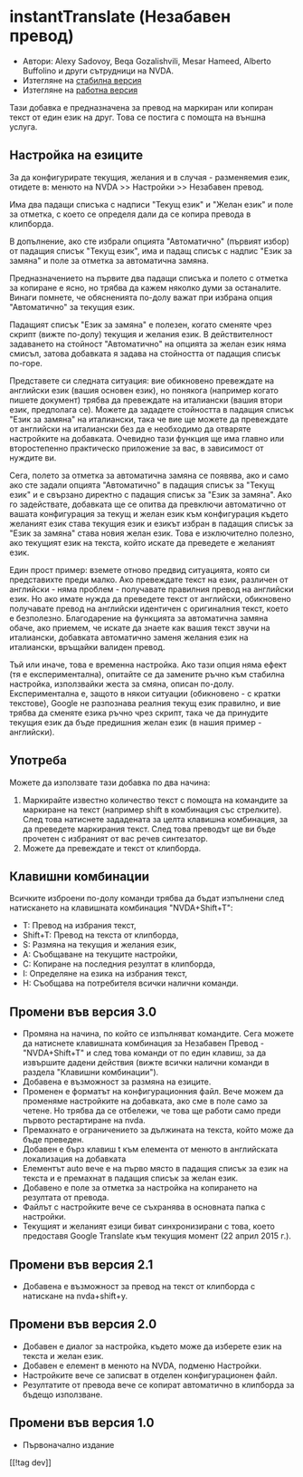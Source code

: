 # instantTranslate (Незабавен превод) #

* Автори: Alexy Sadovoy, Beqa Gozalishvili, Mesar Hameed, Alberto Buffolino
  и други сътрудници на NVDA.
* Изтегляне на [стабилна версия][1]
* Изтегляне на [работна версия][2]

Тази добавка е предназначена за превод на маркиран или копиран текст от един
език на друг.  Това се постига с помощта на външна услуга.

## Настройка на езиците ##
За да конфигурирате текущия, желания и в случая - разменяемия език, отидете в: менюто на NVDA >> Настройки >> Незабавен превод.

Има два падащи списъка с надписи "Текущ език" и "Желан език" и поле за
отметка, с което се определя дали да се копира превода в клипборда.

В допълнение, ако сте избрали опцията "Автоматично" (първият избор) от
падащия списък "Текущ език", има и падащ списък с надпис "Език за замяна" и
поле за отметка за автоматична замяна.

Предназначението на първите два падащи списъка и полето с отметка за
копиране е ясно, но трябва да кажем няколко думи за останалите. Винаги
помнете, че обясненията по-долу важат при избрана опция "Автоматично" за
текущия език.

Падащият списък "Език за замяна" е полезен, когато сменяте чрез скрипт
(вижте по-долу) текущия и желания език. В действителност задаването на
стойност "Автоматично" на опцията за желан език няма смисъл, затова
добавката я задава на стойността от падащия списък по-горе.

Представете си следната ситуация: вие обикновено превеждате на английски
език (вашия основен език), но понякога (например когато пишете документ)
трябва да превеждате на италиански (вашия втори език, предполага се). Можете
да зададете стойността в падащия списък "Език за замяна" на италиански, така
че вие ще можете да превеждате от английски на италиански без да е
необходимо да отваряте настройките на добавката. Очевидно тази функция ще
има главно или второстепенно практическо приложение за вас, в зависимост от
нуждите ви.

Сега, полето за отметка за автоматична замяна се появява, ако и само ако сте
задали опцията "Автоматично" в падащия списък за "Текущ език" и е свързано
директно с падащия списък за "Език за замяна". Ако го задействате, добавката
ще се опитва да превключи автоматично от вашата конфигурация за текущ и
желан език към конфигурация където желаният език става текущия език и езикът
избран в падащия списък за "Език за замяна" става новия желан език. Това е
изключително полезно, ако текущият език на текста, който искате да преведете
е желаният език.

Един прост пример: вземете отново предвид ситуацията, която си представихте
преди малко. Ако превеждате текст на език, различен от английски - няма
проблем - получавате правилния превод на английски език. Но ако имате нужда
да преведете текст от английски, обикновено получавате превод на английски
идентичен с оригиналния текст, което е безполезно. Благодарение на функцията
за автоматична замяна обаче, ако приемем, че искате да знаете как вашия
текст звучи на италиански, добавката автоматично заменя желания език на
италиански, връщайки валиден превод.

Тъй или иначе, това е временна настройка. Ако тази опция няма ефект (тя е
експериментална), опитайте се да замените ръчно към стабилна настройка,
използвайки жеста за смяна, описан по-долу. Експериментална е, защото в
някои ситуации (обикновено - с кратки текстове), Google не разпознава
реалния текущ език правилно, и вие трябва да сменяте езика ръчно чрез
скрипт, така че да принудите текущия език да бъде предишния желан език (в
нашия пример - английски).

## Употреба ##
Можете да използвате тази добавка по два начина:

1. Маркирайте известно количество текст с помощта на командите за маркиране
   на текст (например shift в комбинация със стрелките). След това натиснете
   зададената за целта клавишна комбинация, за да преведете маркирания
   текст. След това преводът ще ви бъде прочетен с избраният от вас речев
   синтезатор.
2. Можете да превеждате и текст от клипборда.

## Клавишни комбинации ##
Всичките изброени по-долу команди трябва да бъдат изпълнени след натискането
на клавишната комбинация "NVDA+Shift+T":

* T: Превод на избрания текст,
* Shift+T: Превод на текста от клипборда,
* S: Размяна на текущия и желания език,
* A: Съобщаване на текущите настройки,
* C: Копиране на последния резултат в клипборда,
* I: Определяне на езика на избрания текст,
* H: Съобщава на потребителя всички налични команди.

## Промени във версия 3.0 ##
* Промяна на начина, по който се изпълняват командите. Сега можете да
  натиснете клавишната комбинация за Незабавен Превод - "NVDA+Shift+T" и
  след това команди от по един клавиш, за да извършите дадени действия
  (вижте всички налични команди в раздела "Клавишни комбинации").
* Добавена е възможност за размяна на езиците.
* Променен е форматът на конфигурационния файл. Вече можем да променяме
  настройките на добавката, ако сме в поле само за четене. Но трябва да се
  отбележи, че това ще работи само преди първото рестартиране на nvda.
* Премахнато е ограничението за дължината на текста, който може да бъде
  преведен.
* Добавен е бърз клавиш t към елемента от менюто в английската локализация
  на добавката
* Елементът auto вече е на първо място в падащия списък за език на текста и
  е премахнат в падащия списък за желан език.
* Добавено е поле за отметка за настройка на копирането на резултата от
  превода.
* Файлът с настройките вече се съхранява в основната папка с настройки.
* Текущият и желаният езици биват синхронизирани с това, което предоставя
  Google Translate към текущия момент (22 април 2015 г.).


## Промени във версия 2.1 ##
* Добавена е възможност за превод на текст от клипборда с натискане на
  nvda+shift+y.

## Промени във версия 2.0 ##
* Добавен е диалог за настройка, където може да изберете език на текста и
  желан език.
* Добавен е елемент в менюто на NVDA, подменю Настройки.
* Настройките вече се записват в отделен конфигурационен файл.
* Резултатите от превода вече се копират автоматично в клипборда за бъдещо
  използване.

## Промени във версия 1.0 ##
* Първоначално издание


[[!tag dev]]

[1]: http://addons.nvda-project.org/files/get.php?file=it

[2]: http://addons.nvda-project.org/files/get.php?file=it-dev
